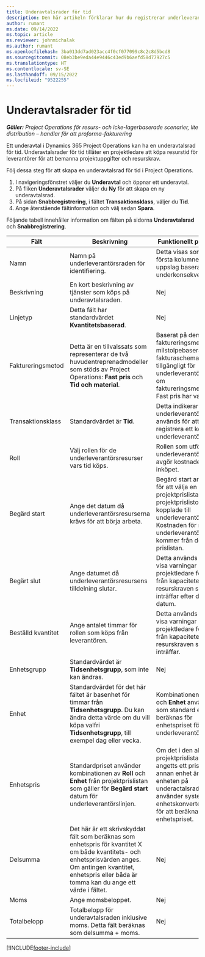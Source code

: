```yaml
---
title: Underavtalsrader för tid
description: Den här artikeln förklarar hur du registrerar underleverantörsrader för tid och registrerar köp av tid från leverantörer.
author: rumant
ms.date: 09/14/2022
ms.topic: article
ms.reviewer: johnmichalak
ms.author: rumant
ms.openlocfilehash: 3ba013dd7ad023acc4f0cf077099c8c2c8d5bcd8
ms.sourcegitcommit: 08eb3be9eda44e9446c43ed9b6aefd58d77927c5
ms.translationtype: HT
ms.contentlocale: sv-SE
ms.lasthandoff: 09/15/2022
ms.locfileid: "9522255"
---
```

# <a name="subcontract-lines-for-time"></a>Underavtalsrader för tid

_**Gäller:** Project Operations för resurs- och icke-lagerbaserade scenarier, lite distribution – handlar för att proforma-fakturering_

Ett underavtal i Dynamics 365 Project Operations kan ha en underavtalsrad för tid. Underavtalsrader för tid tillåter en projektledare att köpa resurstid för leverantörer för att bemanna projektuppgifter och resurskrav.

Följ dessa steg för att skapa en underavtalsrad för tid i Project Operations.

1. I navigeringsfönstret väljer du **Underavtal** och öppnar ett underavtal.
2. På fliken **Underavtalsrader** väljer du **Ny** för att skapa en ny underavtalsrad.
3. På sidan **Snabbregistrering**, i fältet **Transaktionsklass**, väljer du **Tid**.
4. Ange återstående fältinformation och välj sedan **Spara**.

  Följande tabell innehåller information om fälten på sidorna **Underavtalsrad** och **Snabbregistrering**.

| **Fält** | **Beskrivning** | **Funktionellt påverkan** |
| --- | --- | --- |
| Namn | Namn på underleverantörsraden för identifiering. | Detta visas som den första kolumnen i alla uppslag baserat på underkonsekvensrader. |
| Beskrivning | En kort beskrivning av tjänster som köps på underavtalsraden. |Nej |
| Linjetyp |   Detta fält har standardvärdet **Kvantitetsbaserad**.| Nej |
| Faktureringsmetod | Detta är en tillvalssats som representerar de två huvudentreprenadmodeller som stöds av Project Operations: **Fast pris** och **Tid och material**. | Baserat på den valda faktureringsmetoden milstolpebaserat fakturaschema görs tillgängligt för underleverantörsrader om faktureringsmetoden Fast pris har valts. |
| Transaktionsklass | Standardvärdet är **Tid**. | Detta indikerar att underleverantörsraden används för att registrera ett köp av underleverantörstid. |
| Roll | Välj rollen för de underleverantörsresurser vars tid köps. | Rollen som utförs av underleverantörerna avgör kostnaden för inköpet. |
| Begärd start | Ange det datum då underleverantörsresurserna krävs för att börja arbeta. | Begärd start används för att välja en projektprislista från de projektprislistor som är kopplade till underleverantörslistan. Kostnaden för rollen på underleverantörsraden kommer från den prislistan. |
| Begärt slut | Ange datumet då underleverantörsresursens tilldelning slutar. | Detta används för att visa varningar när en projektledare förser sig från kapaciteten för resurskraven som inträffar efter detta datum. |
| Beställd kvantitet | Ange antalet timmar för rollen som köps från leverantören. | Detta används för att visa varningar när en projektledare förser sig från kapaciteten för resurskraven som inträffar. |
| Enhetsgrupp | Standardvärdet är **Tidsenhetsgrupp**, som inte kan ändras. | Nej|
| Enhet | Standardvärdet för det här fältet är basenhet för timmar från **Tidsenhetsgrupp**. Du kan ändra detta värde om du vill köpa valfri **Tidsenhetsgrupp**, till exempel dag eller vecka. | Kombinationen av **Roll** och **Enhet** används som standard eller beräknas för enhetspriset för underleverantörsraden. |
| Enhetspris | Standardpriset använder kombinationen av **Roll** och **Enhet** från projektprislistan som gäller för **Begärd start** datum för underleverantörslinjen. | Om det i den aktuella projektprislistan har angetts ett pris i en annan enhet än enheten på underactalsraden använder systemet enhetskonverteringen för att beräkna enhetspriset. |
| Delsumma |    Det här är ett skrivskyddat fält som beräknas som enhetspris för kvantitet X om både kvantitets- och enhetsprisvärden anges. Om antingen kvantitet, enhetspris eller båda är tomma kan du ange ett värde i fältet. | Nej|
| Moms |   Ange momsbeloppet. |Nej |
| Totalbelopp | Totalbelopp för underavtalsraden inklusive moms. Detta fält beräknas som delsumma + moms.|Nej |

[!INCLUDE[footer-include](../../includes/footer-banner.md)]
